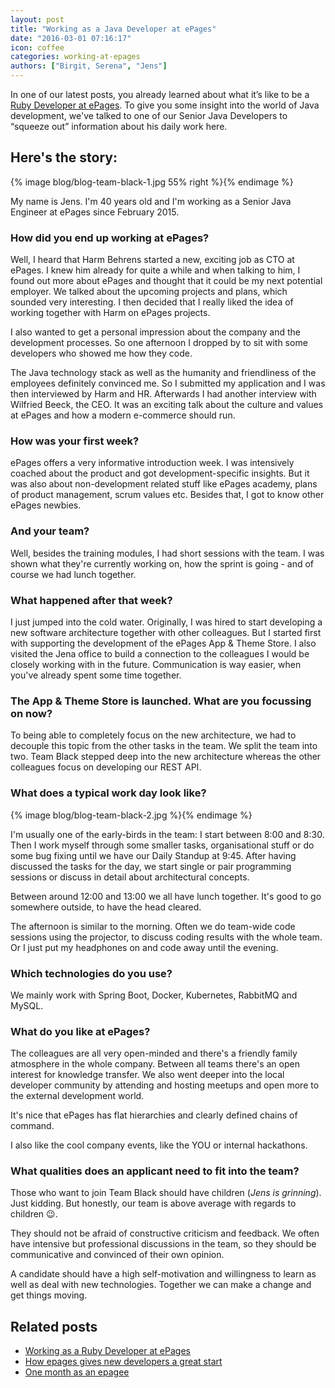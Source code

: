 ```yaml
---
layout: post
title: "Working as a Java Developer at ePages"
date: "2016-03-01 07:16:17"
icon: coffee
categories: working-at-epages
authors: ["Birgit, Serena", "Jens"]
---
```


In one of our latest posts, you already learned about what it’s like to be a [Ruby Developer at ePages](https://developer.epages.com/blog/2016/02/04/hr-ruby.html).
To give you some insight into the world of Java development, we've talked to one of our Senior Java Developers to “squeeze out” information about his daily work here.

## Here's the story:

{% image blog/blog-team-black-1.jpg 55% right %}{% endimage %}

My name is Jens.
I'm 40 years old and I'm working as a Senior Java Engineer at ePages since February 2015.

### How did you end up working at ePages?

Well, I heard that Harm Behrens started a new, exciting job as CTO at ePages.
I knew him already for quite a while and when talking to him, I found out more about ePages and thought that it could be my next potential employer.
We talked about the upcoming projects and plans, which sounded very interesting.
I then decided that I really liked the idea of working together with Harm on ePages projects.

I also wanted to get a personal impression about the company and the development processes.
So one afternoon I dropped by to sit with some developers who showed me how they code.

The Java technology stack as well as the humanity and friendliness of the employees definitely convinced me.
So I submitted my application and I was then interviewed by Harm and HR.
Afterwards I had another interview with Wilfried Beeck, the CEO.
It was an exciting talk about the culture and values at ePages and how a modern e-commerce should run.

### How was your first week?

ePages offers a very informative introduction week.
I was intensively coached about the product and got development-specific insights.
But it was also about non-development related stuff like ePages academy, plans of product management, scrum values etc.
Besides that, I got to know other ePages newbies.

### And your team?

Well, besides the training modules, I had short sessions with the team.
I was shown what they're currently working on, how the sprint is going - and of course we had lunch together.

### What happened after that week?

I just jumped into the cold water.
Originally, I was hired to start developing a new software architecture together with other colleagues.
But I started first with supporting the development of the ePages App & Theme Store.
I also visited the Jena office to build a connection to the colleagues I would be closely working with in the future.
Communication is way easier, when you've already spent some time together.

### The App & Theme Store is launched. What are you focussing on now?

To being able to completely focus on the new architecture, we had to decouple this topic from the other tasks in the team.
We split the team into two.
Team Black stepped deep into the new architecture whereas the other colleagues focus on developing our REST API.

### What does a typical work day look like?

{% image blog/blog-team-black-2.jpg %}{% endimage %}

I'm usually one of the early-birds in the team: I start between 8:00 and 8:30.
Then I work myself through some smaller tasks, organisational stuff or do some bug fixing until we have our Daily Standup at 9:45.
After having discussed the tasks for the day, we start single or pair programming sessions or discuss in detail about architectural concepts.

Between around 12:00 and 13:00 we all have lunch together.
It's good to go somewhere outside, to have the head cleared.

The afternoon is similar to the morning.
Often we do team-wide code sessions using the projector, to discuss coding results with the whole team.
Or I just put my headphones on and code away until the evening.

### Which technologies do you use?

We mainly work with Spring Boot, Docker, Kubernetes, RabbitMQ and MySQL.

### What do you like at ePages?

The colleagues are all very open-minded and there's a friendly family atmosphere in the whole company.
Between all teams there's an open interest for knowledge transfer.
We also went deeper into the local developer community by attending and hosting meetups and open more to the external development world.

It's nice that ePages has flat hierarchies and clearly defined chains of command.

I also like the cool company events, like the YOU or internal hackathons.

### What qualities does an applicant need to fit into the team?

Those who want to join Team Black should have children (*Jens is grinning*).
Just kidding.
But honestly, our team is above average with regards to children :wink:.

They should not be afraid of constructive criticism and feedback.
We often have intensive but professional discussions in the team, so they should be communicative and convinced of their own opinion.

A candidate should have a high self-motivation and willingness to learn as well as deal with new technologies.
Together we can make a change and get things moving.

## Related posts

* [Working as a Ruby Developer at ePages](https://developer.epages.com/blog/2016/02/04/hr-ruby.html)
* [How epages gives new developers a great start](https://developer.epages.com/blog/2015/07/07/employee-induction-programme.html)
* [One month as an epagee](https://developer.epages.com/blog/2015/08/11/one-month-as-an-epagee.html)
